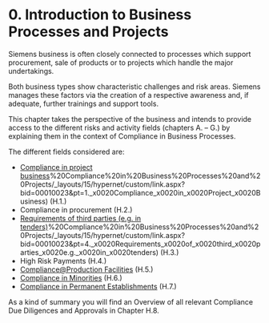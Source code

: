 # 0. Introduction to Business Processes and Projects

Siemens business is often closely connected to processes which support procurement, sale of products or to projects which handle the major undertakings.

Both business types show characteristic challenges and risk areas. Siemens manages these factors via the creation of a respective awareness and, if adequate, further trainings and support tools.

This chapter takes the perspective of the business and intends to provide access to the different risks and activity fields (chapters A. – G.) by explaining them in the context of Compliance in Business Processes.

The different fields considered are:

- [Compliance in project business](https://workspace.c6.siemens.com/content/300000007/Compliance%20WebBook/Part%202%20Business%20Perspective/H)%20Compliance%20in%20Business%20Processes%20and%20Projects/_layouts/15/hypernet/custom/link.aspx?bid=00010023&amp;pt=1._x0020Compliance_x0020in_x0020Project_x0020Business) (H.1.)
- Compliance in procurement (H.2.)
- [Requirements of third parties (e.g. in tenders)](https://workspace.c6.siemens.com/content/300000007/Compliance%20WebBook/Part%202%20Business%20Perspective/H)%20Compliance%20in%20Business%20Processes%20and%20Projects/_layouts/15/hypernet/custom/link.aspx?bid=00010023&amp;pt=4._x0020Requirements_x0020of_x0020third_x0020parties_x0020e.g._x0020in_x0020tenders) (H.3.)
- High Risk Payments (H.4.)
- [Compliance@Production Facilities](https://webbooks.siemens.com/public/LC/chen/index.htm?n=Part-2-Business-Perspective,H.-Compliance-in-Business-Processes-and-Projects,5.-Compliance@Production-Facilities) (H.5.)
- [Compliance in Minorities](https://webbooks.siemens.com/public/LC/chen/index.htm?n=Part-2-Business-Perspective,H.-Compliance-in-Business-Processes-and-Projects,6.-Compliance-in-Minorities,6.2.-Training---supporting-documents) (H.6.)
- [Compliance in Permanent Establishments](https://webbooks.siemens.com/public/LC/chen/index.htm?n=Part-2-Business-Perspective,H.-Compliance-in-Business-Processes-and-Projects,7.-Compliance-in-Permanent-Establishments) (H.7.)

As a kind of summary you will find an Overview of all relevant Compliance Due Diligences and Approvals in Chapter H.8.